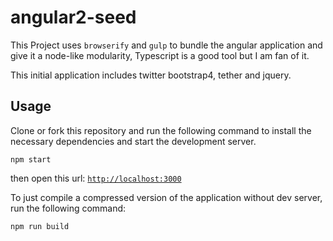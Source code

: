 # angular2-seed

This Project uses `browserify` and `gulp` to bundle the angular application and give it a node-like modularity, Typescript is a good tool but I am fan of it.

This initial application includes twitter bootstrap4, tether and jquery. 

## Usage

Clone or fork this repository and run the following command to install the necessary dependencies and start the development server.

```lang:bash
npm start
```

then open this url:
[`http://localhost:3000`](http://localhost:3000)

To just compile a compressed version of the application without dev server, run the following command:

```lang:bash
npm run build
```
